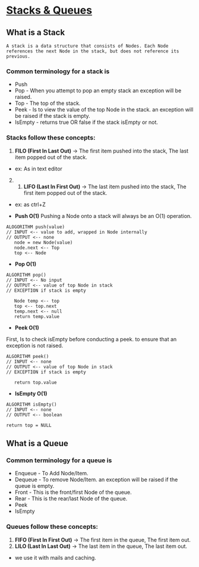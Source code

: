 #  [Stacks & Queues](https://codefellows.github.io/common_curriculum/data_structures_and_algorithms/Code_401/class-10/resources/stacks_and_queues.html)

## What is a Stack
`A stack is a data structure that consists of Nodes. Each Node references the next Node in the stack, but does not reference its previous.`

### Common terminology for a stack is

- Push
- Pop -  When you attempt to pop an empty stack an exception will be raised.
- Top - The top of the stack.
- Peek - Is to view the value of the top Node in the stack. an exception will be raised if the stack is empty.
- IsEmpty - returns true OR false if the stack isEmpty or not.

### Stacks follow these concepts:

1. **FILO (First In Last Out)** -> The first item pushed into the stack, The last item popped out of the stack. 
- ex: As in text editor
2. 1. **LIFO (Last In First Out)** -> The last item pushed into the stack, The first item popped out of the stack.
- ex: as ctrl+Z



- **Push O(1)** Pushing a Node onto a stack will always be an O(1) operation. 

```
ALOGORITHM push(value)
// INPUT <-- value to add, wrapped in Node internally
// OUTPUT <-- none
   node = new Node(value)
   node.next <-- Top
   top <-- Node
```

- **Pop O(1)**
```
ALGORITHM pop()
// INPUT <-- No input
// OUTPUT <-- value of top Node in stack
// EXCEPTION if stack is empty

   Node temp <-- top
   top <-- top.next
   temp.next <-- null
   return temp.value
```

- **Peek O(1)**

First, Is to check isEmpty before conducting a peek. to ensure that an exception is not raised. 

```
ALGORITHM peek()
// INPUT <-- none
// OUTPUT <-- value of top Node in stack
// EXCEPTION if stack is empty

   return top.value

```
- **IsEmpty O(1)**
```
ALGORITHM isEmpty()
// INPUT <-- none
// OUTPUT <-- boolean

return top = NULL
```

## What is a Queue

### Common terminology for a queue is

- Enqueue - To Add Node/Item.
- Dequeue - To remove Node/Item. an exception will be raised if the queue is empty.
- Front - This is the front/first Node of the queue.
- Rear - This is the rear/last Node of the queue.
- Peek 
- IsEmpty 

### Queues follow these concepts:

1. **FIFO (First In First Out)** -> The first item in the queue, The first item out.
2. **LILO (Last In Last Out)** -> The last item in the queue, The last item out.

- we use it with mails and caching.

